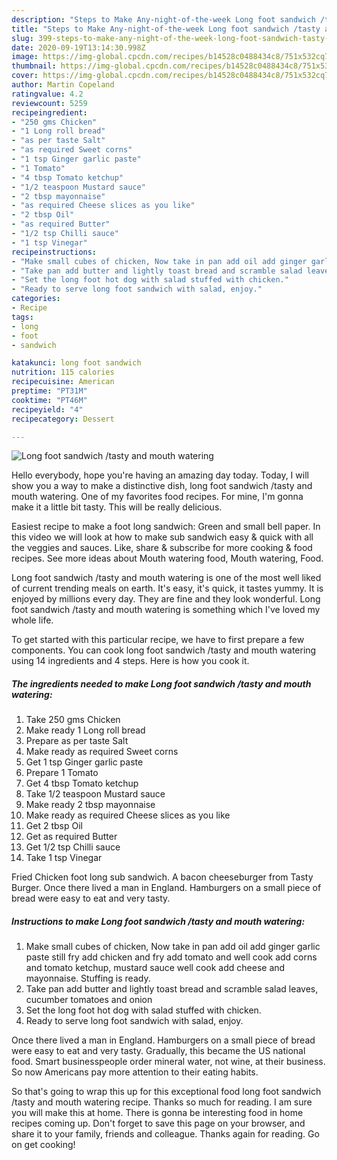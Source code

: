 ```yaml
---
description: "Steps to Make Any-night-of-the-week Long foot sandwich /tasty and mouth watering"
title: "Steps to Make Any-night-of-the-week Long foot sandwich /tasty and mouth watering"
slug: 399-steps-to-make-any-night-of-the-week-long-foot-sandwich-tasty-and-mouth-watering
date: 2020-09-19T13:14:30.998Z
image: https://img-global.cpcdn.com/recipes/b14528c0488434c8/751x532cq70/long-foot-sandwich-tasty-and-mouth-watering-recipe-main-photo.jpg
thumbnail: https://img-global.cpcdn.com/recipes/b14528c0488434c8/751x532cq70/long-foot-sandwich-tasty-and-mouth-watering-recipe-main-photo.jpg
cover: https://img-global.cpcdn.com/recipes/b14528c0488434c8/751x532cq70/long-foot-sandwich-tasty-and-mouth-watering-recipe-main-photo.jpg
author: Martin Copeland
ratingvalue: 4.2
reviewcount: 5259
recipeingredient:
- "250 gms Chicken"
- "1 Long roll bread"
- "as per taste Salt"
- "as required Sweet corns"
- "1 tsp Ginger garlic paste"
- "1 Tomato"
- "4 tbsp Tomato ketchup"
- "1/2 teaspoon Mustard sauce"
- "2 tbsp mayonnaise"
- "as required Cheese slices as you like"
- "2 tbsp Oil"
- "as required Butter"
- "1/2 tsp Chilli sauce"
- "1 tsp Vinegar"
recipeinstructions:
- "Make small cubes of chicken, Now take in pan add oil add ginger garlic paste still fry add chicken and fry add tomato and well cook add corns and tomato ketchup, mustard sauce well cook add cheese and mayonnaise. Stuffing is ready."
- "Take pan add butter and lightly toast bread and scramble salad leaves, cucumber tomatoes and onion"
- "Set the long foot hot dog with salad stuffed with chicken."
- "Ready to serve long foot sandwich with salad, enjoy."
categories:
- Recipe
tags:
- long
- foot
- sandwich

katakunci: long foot sandwich 
nutrition: 115 calories
recipecuisine: American
preptime: "PT31M"
cooktime: "PT46M"
recipeyield: "4"
recipecategory: Dessert

---
```



![Long foot sandwich /tasty and mouth watering](https://img-global.cpcdn.com/recipes/b14528c0488434c8/751x532cq70/long-foot-sandwich-tasty-and-mouth-watering-recipe-main-photo.jpg)

Hello everybody, hope you're having an amazing day today. Today, I will show you a way to make a distinctive dish, long foot sandwich /tasty and mouth watering. One of my favorites food recipes. For mine, I'm gonna make it a little bit tasty. This will be really delicious.

Easiest recipe to make a foot long sandwich: Green and small bell paper. In this video we will look at how to make sub sandwich easy &amp; quick with all the veggies and sauces. Like, share &amp; subscribe for more cooking &amp; food recipes. See more ideas about Mouth watering food, Mouth watering, Food.

Long foot sandwich /tasty and mouth watering is one of the most well liked of current trending meals on earth. It's easy, it's quick, it tastes yummy. It is enjoyed by millions every day. They are fine and they look wonderful. Long foot sandwich /tasty and mouth watering is something which I've loved my whole life.


To get started with this particular recipe, we have to first prepare a few components. You can cook long foot sandwich /tasty and mouth watering using 14 ingredients and 4 steps. Here is how you cook it.

<!--inarticleads1-->

##### The ingredients needed to make Long foot sandwich /tasty and mouth watering:

1. Take 250 gms Chicken
1. Make ready 1 Long roll bread
1. Prepare as per taste Salt
1. Make ready as required Sweet corns
1. Get 1 tsp Ginger garlic paste
1. Prepare 1 Tomato
1. Get 4 tbsp Tomato ketchup
1. Take 1/2 teaspoon Mustard sauce
1. Make ready 2 tbsp mayonnaise
1. Make ready as required Cheese slices as you like
1. Get 2 tbsp Oil
1. Get as required Butter
1. Get 1/2 tsp Chilli sauce
1. Take 1 tsp Vinegar


Fried Chicken foot long sub sandwich. A bacon cheeseburger from Tasty Burger. Once there lived a man in England. Hamburgers on a small piece of bread were easy to eat and very tasty. 

<!--inarticleads2-->

##### Instructions to make Long foot sandwich /tasty and mouth watering:

1. Make small cubes of chicken, Now take in pan add oil add ginger garlic paste still fry add chicken and fry add tomato and well cook add corns and tomato ketchup, mustard sauce well cook add cheese and mayonnaise. Stuffing is ready.
1. Take pan add butter and lightly toast bread and scramble salad leaves, cucumber tomatoes and onion
1. Set the long foot hot dog with salad stuffed with chicken.
1. Ready to serve long foot sandwich with salad, enjoy.


Once there lived a man in England. Hamburgers on a small piece of bread were easy to eat and very tasty. Gradually, this became the US national food. Smart businesspeople order mineral water, not wine, at their business. So now Americans pay more attention to their eating habits. 

So that's going to wrap this up for this exceptional food long foot sandwich /tasty and mouth watering recipe. Thanks so much for reading. I am sure you will make this at home. There is gonna be interesting food in home recipes coming up. Don't forget to save this page on your browser, and share it to your family, friends and colleague. Thanks again for reading. Go on get cooking!
